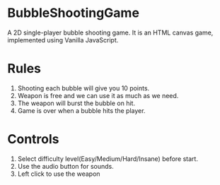 # BubbleShootingGame
A 2D single-player bubble shooting game. It is an HTML canvas game, implemented using Vanilla JavaScript.

# Rules
1. Shooting each bubble will give you 10 points.
2. Weapon is free and we can use it as much as we need.
3. The weapon will burst the bubble on hit.
4. Game is over when a bubble hits the player.

# Controls
1. Select difficulty level(Easy/Medium/Hard/Insane) before start.
2. Use the audio button for sounds.
3. Left click to use the weapon


